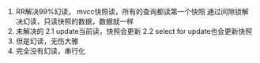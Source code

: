 1. RR解决99%幻读，
     mvcc快照读，所有的查询都读第一个快照
     通过间隙锁解决幻读，只读快照的数据，数据就一样
2. 未解决的
  2.1 update当前读，快照会更新
  2.2 select for update也会更新快照
3. 但是幻读，无伤大雅
4. 完全没有幻读，串行化